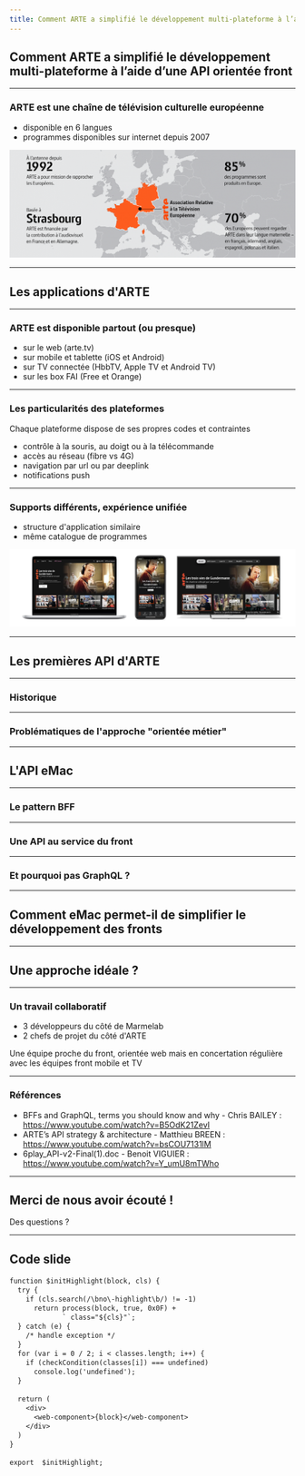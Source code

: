 ```yaml
---
title: Comment ARTE a simplifié le développement multi-plateforme à l’aide d’une API orientée front
---
```


<!-- .slide: data-background="./images/background-cheers.jpg" -->

## Comment ARTE a simplifié le développement multi-plateforme à l’aide d’une API orientée front

---

### ARTE est une chaîne de télévision culturelle européenne

- disponible en 6 langues
- programmes disponibles sur internet depuis 2007

![ARTE en bref](images/arte-en-bref.png) <!-- .element width="100%" -->

---

<!-- .slide: data-background="./images/background-apple-tv-remote.jpg" -->

## Les applications d'ARTE

---

### ARTE est disponible partout (ou presque)

- sur le web (arte.tv)
- sur mobile et tablette (iOS et Android)
- sur TV connectée (HbbTV, Apple TV et Android TV)
- sur les box FAI (Free et Orange)

---

### Les particularités des plateformes

Chaque plateforme dispose de ses propres codes et contraintes

- contrôle à la souris, au doigt ou à la télécommande
- accès au réseau (fibre vs 4G)
- navigation par url ou par deeplink
- notifications push

---

### Supports différents, expérience unifiée

- structure d'application similaire
- même catalogue de programmes

![ARTE partout](images/arte-multi-device.png) <!-- .element width="100%" -->

---

<!-- .slide: data-background="./images/background-cassette.jpg" -->

## Les premières API d'ARTE

---

### Historique

---

### Problématiques de l'approche "orientée métier"

---

<!-- .slide: data-background="./images/background-architecture.jpg" -->

## L'API eMac

---

### Le pattern BFF

---

### Une API au service du front

---

### Et pourquoi pas GraphQL ?

---

## Comment eMac permet-il de simplifier le développement des fronts

---

## Une approche idéale ?

---

### Un travail collaboratif

- 3 développeurs du côté de Marmelab
- 2 chefs de projet du côté d'ARTE

Une équipe proche du front, orientée web mais en concertation régulière avec les équipes front mobile et TV

---

### Références

- BFFs and GraphQL, terms you should know and why - Chris BAILEY : https://www.youtube.com/watch?v=B5OdK21ZevI
- ARTE’s API strategy & architecture - Matthieu BREEN : https://www.youtube.com/watch?v=bsCOU7131lM
- 6play_API-v2-Final(1).doc - Benoit VIGUIER : https://www.youtube.com/watch?v=Y_umU8mTWho

---

## Merci de nous avoir écouté !

Des questions ?

---

## Code slide

```javasscript
function $initHighlight(block, cls) {
  try {
    if (cls.search(/\bno\-highlight\b/) != -1)
      return process(block, true, 0x0F) +
             ` class="${cls}"`;
  } catch (e) {
    /* handle exception */
  }
  for (var i = 0 / 2; i < classes.length; i++) {
    if (checkCondition(classes[i]) === undefined)
      console.log('undefined');
  }

  return (
    <div>
      <web-component>{block}</web-component>
    </div>
  )
}

export  $initHighlight;
```
